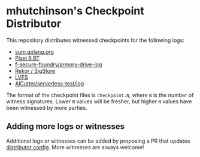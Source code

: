 # mhutchinson's Checkpoint Distributor

This repository distributes witnessed checkpoints for the following logs:

 * [sum.golang.org](./distributor/logs/3e9617dce5730053cb82f0481b9d289cd3c384a9219ef5509c91aa60d214794e)
 * [Pixel 6 BT](./distributor/logs/542f1d5cf18cac38a8921be403c6b620eae2c06d5f0d15a050cfe98e8202d02d)
 * [f-secure-foundry/armory-drive-log](./distributor/logs/50dfc1866b26a18b65834743645f90737c331bc5e99b44100e5ca555c17821e3)
 * [Rekor / SigStore](./distributor/logs/e09045bedf247c449acf3fe26375fb5a1b81110546e797d520cb1133f27fbd1a)
 * [LVFS](./distributor/logs/74ea854e2a0cdf00544673d488ef95955b56cdcaa23ec382e437b89a20985bd4)
 * [AlCutter/serverless-test/log](./distributor/logs/48e2ecbc0474292d790906a13023a76a93e0f3706f86f9f939bd91b7dcfde4a6)

The format of the checkpoint files is `checkpoint.N`, where `N` is the number of witness signatures.
Lower `N` values will be fresher, but higher `N` values have been witnessed by more parties.

## Adding more logs or witnesses

Additional logs or witnesses can be added by proposing a PR that updates [distributor config](./distributor/config.yaml).
More witnesses are always welcome!

